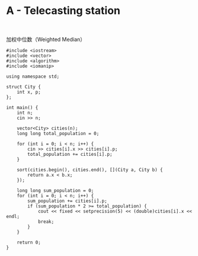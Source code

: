 </br>

# A - Telecasting station

</br>

<p>加权中位数（Weighted Median）</p>

```
#include <iostream>
#include <vector>
#include <algorithm>
#include <iomanip>

using namespace std;

struct City {
    int x, p;
};

int main() {
    int n;
    cin >> n;
    
    vector<City> cities(n);
    long long total_population = 0;

    for (int i = 0; i < n; i++) {
        cin >> cities[i].x >> cities[i].p;
        total_population += cities[i].p;
    }

    sort(cities.begin(), cities.end(), [](City a, City b) {
        return a.x < b.x;
    });

    long long sum_population = 0;
    for (int i = 0; i < n; i++) {
        sum_population += cities[i].p;
        if (sum_population * 2 >= total_population) {
            cout << fixed << setprecision(5) << (double)cities[i].x << endl;
            break;
        }
    }

    return 0;
}
```






































































































































































































































































